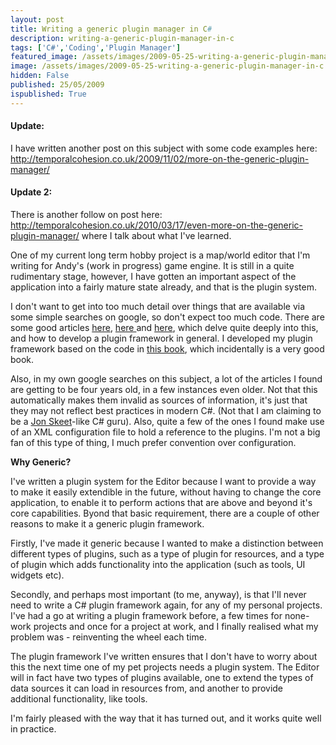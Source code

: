 ```yaml
---
layout: post
title: Writing a generic plugin manager in C#
description: writing-a-generic-plugin-manager-in-c
tags: ['C#','Coding','Plugin Manager']
featured_image: /assets/images/2009-05-25-writing-a-generic-plugin-manager-in-c.webp
image: /assets/images/2009-05-25-writing-a-generic-plugin-manager-in-c.webp
hidden: False
published: 25/05/2009
ispublished: True
---
```

<h4>Update:</h4>
I have written another post on this subject with some code examples  here: <a title="More on the generic plugin manager" href="http://temporalcohesion.co.uk/2009/11/02/more-on-the-generic-plugin-manager/" target="_self">http://temporalcohesion.co.uk/2009/11/02/more-on-the-generic-plugin-manager/</a>
<h4>Update 2:</h4>
There is another follow on post here: <a href="http://temporalcohesion.co.uk/2010/03/17/even-more-on-the-generic-plugin-manager/">http://temporalcohesion.co.uk/2010/03/17/even-more-on-the-generic-plugin-manager/</a> where I talk about what I've learned.

One of my current long term hobby project is a  map/world editor that I'm writing for Andy's (work in progress) game engine. It is still in a quite rudimentary stage, however, I have gotten an important aspect of the application into a fairly mature state already, and that is the plugin system.

I don't want to get into too much detail over things that are available via some simple searches on google, so don't expect too much code. There are some good articles <a title="http://msdn.microsoft.com/en-us/library/ms972962.aspx" href="http://" target="_blank">here</a>, <a title="http://www.codeproject.com/KB/macros/PluginsManager.aspx?display=Print" href="http://" target="_blank">here </a>and <a title="http://www.codeproject.com/KB/cs/Plugin_Basics.aspx" href="http://" target="_blank">here</a>, which delve quite deeply into this, and how to develop a plugin framework in general. I developed my plugin framework based on the code in <a title="http://www.amazon.com/2008-NET-Platform-Fourth-Windows-Net/dp/1590598849" href="http://" target="_blank">this book</a>, which incidentally is a very good book.

Also, in my own google searches on this subject, a lot of the articles I found are getting to be four years old, in a few instances even older. Not that this automatically makes them invalid as sources of information, it's just that they may not reflect best practices in modern C#. (Not that I am claiming to be a <a title="http://msmvps.com/blogs/jon_skeet/default.aspx" href="http://" target="_blank">Jon Skeet</a>-like C# guru). Also, quite a few of the ones I found make use of an XML configuration file to hold a reference to the plugins. I'm not a big fan of this type of thing, I much prefer convention over configuration.

<strong>Why Generic?</strong>

I've written a plugin system for the Editor because I want to provide a way to make it easily extendible in the future, without having to change the core application, to enable it to perform actions that are above and beyond it's core capabilities. Byond that basic requirement, there are a couple of other reasons to make it a generic plugin framework.

Firstly, I've made it generic because I wanted to make a distinction between different types of plugins, such as a type of plugin for resources, and a type of plugin which adds functionality into the application (such as tools, UI widgets etc).

Secondly, and perhaps most important (to me, anyway), is that I'll never need to write a C# plugin framework again, for any of my personal projects. I've had a go at writing a plugin framework before, a few times for none-work projects and once for a project at work, and I finally realised what my problem was - reinventing the wheel each time.

The plugin framework I've written ensures that I don't have to worry about this the next time one of my pet projects needs a plugin system. The Editor will in fact have two types of plugins available, one to extend the types of data sources it can load in resources from, and another to provide additional functionality, like tools.

I'm fairly pleased with the way that it has turned out, and it works quite well in practice.
